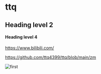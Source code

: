 # ttq

## Heading level 2

#### Heading level 4

<https://www.bilibili.com/>

<https://github.com/ttq4399/ttq/blob/main/zm>

![first](C:\Users\jlu\Desktop\柴犬1.jpg)
